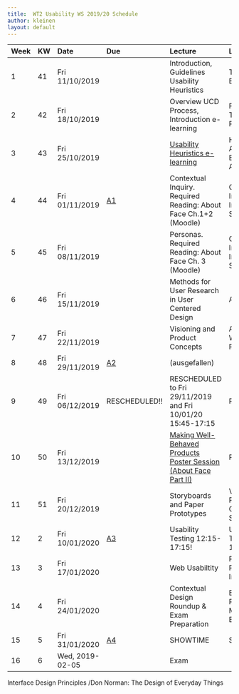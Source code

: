 ```yaml
---
title:  WT2 Usability WS 2019/20 Schedule
author: kleinen
layout: default
---
```

| Week | KW | Date            | Due                                 | Lecture                                                                                          | Lab                                             |
|:-----|:---|:----------------|:------------------------------------|:-------------------------------------------------------------------------------------------------|:------------------------------------------------|
| 1    | 41 | Fri 11/10/2019  |                                     | Introduction, Guidelines Usability Heuristics                                                    | Topic Brainstorming                             |
| 2    | 42 | Fri 18/10/2019  |                                     | Overview UCD Process, Introduction e-learning                                                    | Finalization of Topics and Project Focus        |
| 3    | 43 | Fri 25/10/2019  |                                     | [Usability Heuristics e-learning](../assignments/assignment_01/#e-learning-usability-heuristics) | Heuristical Analysis of Example Applications    |
| 4    | 44 | Fri 01/11/2019  | [A1](../assignments/assignment_01/) | Contextual Inquiry. Required Reading: About Face Ch.1+2 (Moodle)                                 | Contextual Interviews & Interpretation Sessions |
| 5    | 45 | Fri 08/11/2019  |                                     | Personas. Required Reading: About Face Ch. 3 (Moodle)                                            | Contextual Interviews & Interpretation Sessions |
| 6    | 46 | Fri 15/11/2019  |                                     | Methods for User Research in User Centered Design                                                | Affinity                                        |
| 7    | 47 | Fri 22/11/2019  |                                     | Visioning and Product Concepts                                                                   | Affinity, Wall Walk and Personas.               |
| 8    | 48 | Fri 29/11/2019  | [A2](../assignments/assignment_02/) | (ausgefallen)                                                                                    |                                                 |
| 9    | 49 | Fri 06/12/2019  | RESCHEDULED!!                       | RESCHEDULED to  Fri 29/11/2019 and Fri 10/01/20 15:45-17:15                                      | RESCHEDULED                                     |
| 10   | 50 | Fri 13/12/2019  |                                     | [Making Well-Behaved Products Poster Session (About Face Part II)](../postersession/)            | Poster Session                                  |
| 11   | 51 | Fri 20/12/2019  |                                     | Storyboards and Paper Prototypes                                                                 | Visioning, Product Concepts, Storyboards        |
| 12   | 2  | Fri 10/01/2020  | [A3](../assignments/assignment_03/) | Usability Testing  12:15-17:15!                                                                  | Usability Testing  12:15-17:15!!                |
| 13   | 3  | Fri 17/01/2020  |                                     | Web Usabiltity                                                                                   | Paper Prototypes Interviews                     |
| 14   | 4  | Fri 24/01/2020  |                                     | Contextual Design Roundup & Exam Preparation                                                     | Exam Preparation & Moodle Trial Exam            |
| 15   | 5  | Fri 31/01/2020  | [A4](../assignments/assignment_04/) | SHOWTIME                                                                                         | SHOWTIME                                        |
| 16   | 6  | Wed, 2019-02-05 |                                     | Exam                                                                                             |                                                 |


Interface Design Principles /Don Norman: The Design of Everyday Things
